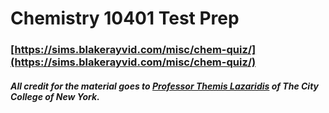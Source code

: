 # Chemistry 10401 Test Prep

### [https://sims.blakerayvid.com/misc/chem-quiz/](https://sims.blakerayvid.com/misc/chem-quiz/)

##### All credit for the material goes to [Professor Themis Lazaridis](http://www.sci.ccny.cuny.edu/~themis/) of The City College of New York.
